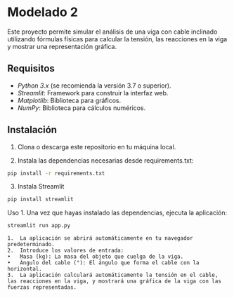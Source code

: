 # Modelado 2

Este proyecto permite simular el análisis de una viga con cable inclinado utilizando fórmulas físicas para calcular la tensión, las reacciones en la viga y mostrar una representación gráfica.

## Requisitos

- *Python 3.x* (se recomienda la versión 3.7 o superior).
- *Streamlit*: Framework para construir la interfaz web.
- *Matplotlib*: Biblioteca para gráficos.
- *NumPy*: Biblioteca para cálculos numéricos.

## Instalación

1. Clona o descarga este repositorio en tu máquina local.


2.	Instala las dependencias necesarias desde requirements.txt:

```bash
pip install -r requirements.txt
```

3.	Instala Streamlit
   
```bash
pip install streamlit  
```

Uso
	1.	Una vez que hayas instalado las dependencias, ejecuta la aplicación:
 
```bash
streamlit run app.py
```


	1.	La aplicación se abrirá automáticamente en tu navegador predeterminado.
	2.	Introduce los valores de entrada:
	•	Masa (kg): La masa del objeto que cuelga de la viga.
	•	Ángulo del cable (°): El ángulo que forma el cable con la horizontal.
	3.	La aplicación calculará automáticamente la tensión en el cable, las reacciones en la viga, y mostrará una gráfica de la viga con las fuerzas representadas.


